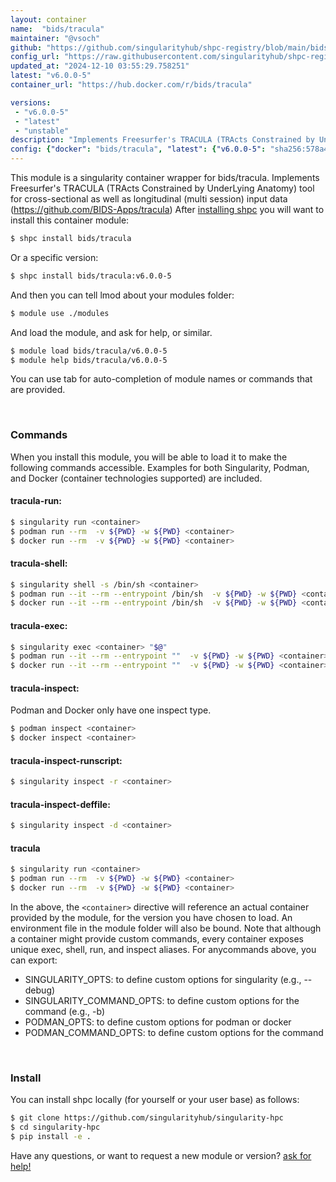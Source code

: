 ```yaml
---
layout: container
name:  "bids/tracula"
maintainer: "@vsoch"
github: "https://github.com/singularityhub/shpc-registry/blob/main/bids/tracula/container.yaml"
config_url: "https://raw.githubusercontent.com/singularityhub/shpc-registry/main/bids/tracula/container.yaml"
updated_at: "2024-12-10 03:55:29.758251"
latest: "v6.0.0-5"
container_url: "https://hub.docker.com/r/bids/tracula"

versions:
 - "v6.0.0-5"
 - "latest"
 - "unstable"
description: "Implements Freesurfer's TRACULA (TRActs Constrained by UnderLying Anatomy) tool for cross-sectional as well as longitudinal (multi session) input data (https://github.com/BIDS-Apps/tracula)"
config: {"docker": "bids/tracula", "latest": {"v6.0.0-5": "sha256:578a493569bdc8c170a9f83d4e2ae4fde565bee723221e7fc4f6b145dc96624d"}, "tags": {"v6.0.0-5": "sha256:578a493569bdc8c170a9f83d4e2ae4fde565bee723221e7fc4f6b145dc96624d", "latest": "sha256:578a493569bdc8c170a9f83d4e2ae4fde565bee723221e7fc4f6b145dc96624d", "unstable": "sha256:578a493569bdc8c170a9f83d4e2ae4fde565bee723221e7fc4f6b145dc96624d"}, "filter": ["v*"], "maintainer": "@vsoch", "description": "Implements Freesurfer's TRACULA (TRActs Constrained by UnderLying Anatomy) tool for cross-sectional as well as longitudinal (multi session) input data (https://github.com/BIDS-Apps/tracula)", "url": "https://hub.docker.com/r/bids/tracula"}
---
```


This module is a singularity container wrapper for bids/tracula.
Implements Freesurfer's TRACULA (TRActs Constrained by UnderLying Anatomy) tool for cross-sectional as well as longitudinal (multi session) input data (https://github.com/BIDS-Apps/tracula)
After [installing shpc](#install) you will want to install this container module:


```bash
$ shpc install bids/tracula
```

Or a specific version:

```bash
$ shpc install bids/tracula:v6.0.0-5
```

And then you can tell lmod about your modules folder:

```bash
$ module use ./modules
```

And load the module, and ask for help, or similar.

```bash
$ module load bids/tracula/v6.0.0-5
$ module help bids/tracula/v6.0.0-5
```

You can use tab for auto-completion of module names or commands that are provided.

<br>

### Commands

When you install this module, you will be able to load it to make the following commands accessible.
Examples for both Singularity, Podman, and Docker (container technologies supported) are included.

#### tracula-run:

```bash
$ singularity run <container>
$ podman run --rm  -v ${PWD} -w ${PWD} <container>
$ docker run --rm  -v ${PWD} -w ${PWD} <container>
```

#### tracula-shell:

```bash
$ singularity shell -s /bin/sh <container>
$ podman run --it --rm --entrypoint /bin/sh  -v ${PWD} -w ${PWD} <container>
$ docker run --it --rm --entrypoint /bin/sh  -v ${PWD} -w ${PWD} <container>
```

#### tracula-exec:

```bash
$ singularity exec <container> "$@"
$ podman run --it --rm --entrypoint ""  -v ${PWD} -w ${PWD} <container> "$@"
$ docker run --it --rm --entrypoint ""  -v ${PWD} -w ${PWD} <container> "$@"
```

#### tracula-inspect:

Podman and Docker only have one inspect type.

```bash
$ podman inspect <container>
$ docker inspect <container>
```

#### tracula-inspect-runscript:

```bash
$ singularity inspect -r <container>
```

#### tracula-inspect-deffile:

```bash
$ singularity inspect -d <container>
```



#### tracula

```bash
$ singularity run <container>
$ podman run --rm  -v ${PWD} -w ${PWD} <container>
$ docker run --rm  -v ${PWD} -w ${PWD} <container>
```


In the above, the `<container>` directive will reference an actual container provided
by the module, for the version you have chosen to load. An environment file in the
module folder will also be bound. Note that although a container
might provide custom commands, every container exposes unique exec, shell, run, and
inspect aliases. For anycommands above, you can export:

 - SINGULARITY_OPTS: to define custom options for singularity (e.g., --debug)
 - SINGULARITY_COMMAND_OPTS: to define custom options for the command (e.g., -b)
 - PODMAN_OPTS: to define custom options for podman or docker
 - PODMAN_COMMAND_OPTS: to define custom options for the command

<br>

### Install

You can install shpc locally (for yourself or your user base) as follows:

```bash
$ git clone https://github.com/singularityhub/singularity-hpc
$ cd singularity-hpc
$ pip install -e .
```

Have any questions, or want to request a new module or version? [ask for help!](https://github.com/singularityhub/singularity-hpc/issues)